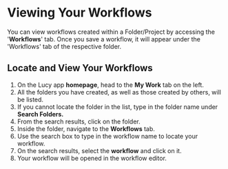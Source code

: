 # Viewing Your Workflows

You can view workflows created within a Folder/Project by accessing the '**Workflows**' tab. Once you save a workflow, it will appear under the 'Workflows' tab of the respective folder.

## Locate and View Your Workflows

1. On the Lucy app **homepage**, head to the **My Work** tab on the left.
2. All the folders you have created, as well as those created by others, will be listed.
3. If you cannot locate the folder in the list, type in the folder name under **Search Folders.**
4. From the search results, click on the folder.
5. Inside the folder, navigate to the **Workflows** tab.
6. Use the search box to type in the workflow name to locate your workflow.
7. On the search results, select the **workflow** and click on it.
8. Your workflow will be opened in the workflow editor.
